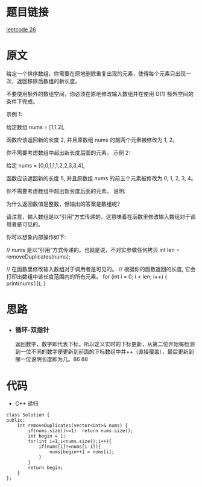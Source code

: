 # 题目链接
[leetcode 26](https://leetcode-cn.com/problems/remove-duplicates-from-sorted-array/)

# 原文
给定一个排序数组，你需要在原地删除重复出现的元素，使得每个元素只出现一次，返回移除后数组的新长度。

不要使用额外的数组空间，你必须在原地修改输入数组并在使用 O(1) 额外空间的条件下完成。

示例 1:

给定数组 nums = [1,1,2], 

函数应该返回新的长度 2, 并且原数组 nums 的前两个元素被修改为 1, 2。 

你不需要考虑数组中超出新长度后面的元素。
示例 2:

给定 nums = [0,0,1,1,1,2,2,3,3,4],

函数应该返回新的长度 5, 并且原数组 nums 的前五个元素被修改为 0, 1, 2, 3, 4。

你不需要考虑数组中超出新长度后面的元素。
说明:

为什么返回数值是整数，但输出的答案是数组呢?

请注意，输入数组是以“引用”方式传递的，这意味着在函数里修改输入数组对于调用者是可见的。

你可以想象内部操作如下:

// nums 是以“引用”方式传递的。也就是说，不对实参做任何拷贝
int len = removeDuplicates(nums);

// 在函数里修改输入数组对于调用者是可见的。
// 根据你的函数返回的长度, 它会打印出数组中该长度范围内的所有元素。
for (int i = 0; i < len; i++) {
    print(nums[i]);
}

# 思路
- ### **循环-双指针**
  返回数字，数字即代表下标。所以定义实时的下标更新，从第二位开始每检测到一位不同的数字便更新到前面的下标数组中并++（直接覆盖），最后更新到哪一位说明长度即为几。86 88

# 代码
- C++ 递归
```
class Solution {
public:
    int removeDuplicates(vector<int>& nums) {
        if(nums.size()<=1)  return nums.size();
        int begin = 1;
        for(int i=1;i<nums.size();i++){
            if(nums[i]!=nums[i-1]){
                nums[begin++] = nums[i];
            }
        }
        return begin;
    }
};
```